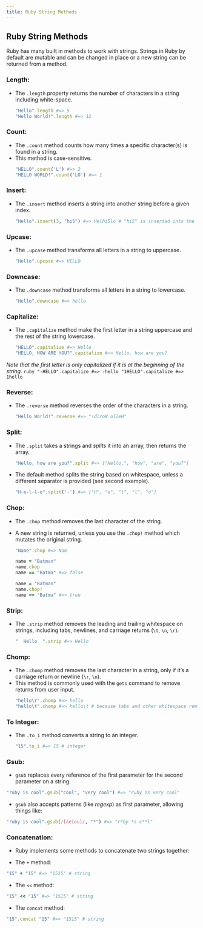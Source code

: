 ```yaml
---
title: Ruby String Methods
---
```

## Ruby String Methods
Ruby has many built in methods to work with strings. Strings in Ruby by default are mutable and can be changed in place or a new string can be returned from a method.

### Length:

*   The `.length` property returns the number of characters in a string including white-space.
    ```ruby
    "Hello".length #=> 5
    "Hello World!".length #=> 12
    ```

### Count:

*   The `.count` method counts how many times a specific character(s) is found in a string.
*   This method is case-sensitive.
    ```ruby
    "HELLO".count('L') #=> 2
    "HELLO WORLD!".count('LO') #=> 1
    ```

### Insert:

*   The `.insert` method inserts a string into another string before a given index.
    ```ruby
    "Hello".insert(3, "hi5") #=> Helhi5lo # "hi5" is inserted into the string right before the second 'l' which is at index 3
    ```

### Upcase:

*   The `.upcase` method transforms all letters in a string to uppercase.
    ```ruby
    "Hello".upcase #=> HELLO
    ```

### Downcase:

*   The `.downcase` method transforms all letters in a string to lowercase.
    ```ruby
    "Hello".downcase #=> hello
    ```

### Capitalize:

*   The `.capitalize` method make the first letter in a string uppercase and the rest of the string lowercase.
    ```ruby
    "HELLO".capitalize #=> Hello
    "HELLO, HOW ARE YOU?".capitalize #=> Hello, how are you?
    ```

_Note that the first letter is only capitalized if it is at the beginning of the string._
    ```ruby
    "-HELLO".capitalize #=> -hello
    "1HELLO".capitalize #=> 1hello
    ```

### Reverse:

*   The `.reverse` method reverses the order of the characters in a string.
    ```ruby
    "Hello World!".reverse #=> "!dlroW olleH"
    ```

### Split:

*   The `.split` takes a strings and _splits_ it into an array, then returns the array.
    ```ruby
    "Hello, how are you?".split #=> ["Hello,", "how", "are", "you?"]
    ```
    
*   The default method splits the string based on whitespace, unless a different separator is provided (see second example).
    ```ruby
    "H-e-l-l-o".split('-') #=> ["H", "e", "l", "l", "o"]
    ```

### Chop:

*   The `.chop` method removes the last character of the string.
*   A new string is returned, unless you use the `.chop!` method which mutates the original string.
    ```ruby
    "Name".chop #=> Nam
    ```

    ```ruby
    name = "Batman"
    name.chop
    name == "Batma" #=> false
    ```

    ```ruby
    name = "Batman"
    name.chop!
    name == "Batma" #=> true
    ```

### Strip:

*   The `.strip` method removes the leading and trailing whitespace on strings, including tabs, newlines, and carriage returns (`\t`, `\n`, `\r`).
    ```ruby
    "  Hello  ".strip #=> Hello
    ```

### Chomp:

*   The `.chomp` method removes the last character in a string, only if it’s a carriage return or newline (`\r`, `\n`).
*   This method is commonly used with the `gets` command to remove returns from user input.
    ```ruby
    "hello\r".chomp #=> hello
    "hello\t".chomp #=> hello\t # because tabs and other whitespace remain intact when using `chomp`
    ```

### To Integer:

*   The `.to_i` method converts a string to an integer.
    ```ruby
    "15".to_i #=> 15 # integer
    ```



   
### Gsub:

*  `gsub` replaces every reference of the first parameter for the second parameter on a string.
```ruby
"ruby is cool".gsub("cool", "very cool") #=> "ruby is very cool"
```
*  `gsub` also accepts patterns (like *regexp*) as first parameter, allowing things like:
```ruby
"ruby is cool".gsub(/[aeiou]/, "*") #=> "r*by *s c**l"
```

### Concatenation:

*   Ruby implements some methods to concatenate two strings together:

   *  The `+` method:
  ```ruby
  "15" + "15" #=> "1515" # string
  ```

   * The `<<` method:
   ```ruby
   "15" << "15" #=> "1515" # string
   ```

   * The `concat` method:
   ```ruby
   "15".concat "15" #=> "1515" # string
   ```
